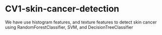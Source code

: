 # CV1-skin-cancer-detection
We have use histogram features, and texture features to detect skin cancer using RandomForestClassifier, SVM, and DecisionTreeClassifier
